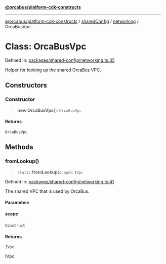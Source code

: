 [**@orcabus/platform-cdk-constructs**](../../../../../../README.md)

***

[@orcabus/platform-cdk-constructs](../../../../../../README.md) / [sharedConfig](../../../README.md) / [networking](../README.md) / OrcaBusVpc

# Class: OrcaBusVpc

Defined in: [packages/shared-config/networking.ts:35](https://github.com/OrcaBus/platform-cdk-constructs/blob/main/packages/shared-config/networking.ts#L35)

Helper for looking up the shared OrcaBus VPC.

## Constructors

### Constructor

> **new OrcaBusVpc**(): `OrcaBusVpc`

#### Returns

`OrcaBusVpc`

## Methods

### fromLookup()

> `static` **fromLookup**(`scope`): `IVpc`

Defined in: [packages/shared-config/networking.ts:41](https://github.com/OrcaBus/platform-cdk-constructs/blob/main/packages/shared-config/networking.ts#L41)

The shared VPC that is used by OrcaBus.

#### Parameters

##### scope

`Construct`

#### Returns

`IVpc`

IVpc

